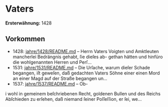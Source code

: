 # Vaters

**Ersterwähnung:** 1428

## Vorkommen
- 1428: [jahre/1428/README.md](../jahre/1428/README.md) – Herrn Vaters Voigten und
Amktleuten mancherlei Bedrängnis gehabt, ſie dieſes ab-
gethan hätten und hinfüro die wohlgenannten Herren und
Perſ...
- 1531: [jahre/1531/README.md](../jahre/1531/README.md) – Die Urſache, warum dieſer Schade begangen, iſt
geweſen, daß gedachten Vaters Söhne einer einen Mord
an einer Magd auf der Straße begangen un...
- 1537: [jahre/1537/README.md](../jahre/1537/README.md) – Ob-

i wohl in gemeinem beſchriebenen Recht, goldenen Bullen
und des Reichs Abſchieden zu erſehen, daß niemand ſeiner
Poſſeſſion, er ſei, we...
